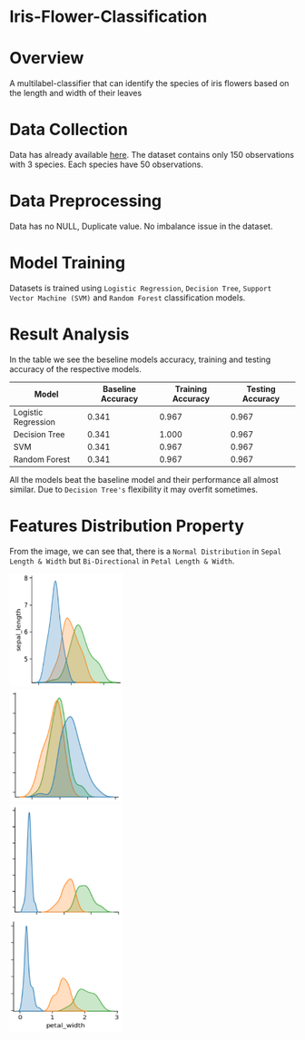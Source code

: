 # Iris-Flower-Classification

# Overview
A multilabel-classifier that can identify the species of iris flowers based on the length and width of their leaves


# Data Collection

Data has already available [here](https://www.kaggle.com/datasets/arshid/iris-flower-dataset). The dataset contains only 150 observations with 3 species. Each species have 50 observations.


# Data Preprocessing

Data has no NULL, Duplicate value. No imbalance issue in the dataset.

# Model Training

Datasets is trained using `Logistic Regression`, `Decision Tree`, `Support Vector Machine (SVM)` and `Random Forest` classification models. 


# Result Analysis
In the table we see the beseline models accuracy, training and testing accuracy of the respective models.
<table>
<thead>
    <tr>
      <th>Model</th>
      <th>Baseline Accuracy</th>
      <th>Training Accuracy</th>
      <th>Testing Accuracy</th>
    </tr>      
  </thead>
<tbody>
  <tr>
    <td>Logistic Regression</td>
    <td>0.341</td>
    <td>0.967</td>
    <td>0.967</td>
  </tr>

  <tr>
    <td>Decision Tree</td>
    <td>0.341</td>
    <td>1.000</td>
    <td>0.967</td>
  </tr>

  <tr>
    <td>SVM</td>
    <td>0.341</td>
    <td>0.967</td>
    <td>0.967</td>
  </tr>

  <tr>
    <td>Random Forest</td>
    <td>0.341</td>
    <td>0.967</td>
    <td>0.967</td>
  </tr>
  </tbody>
</table>

All the models beat the baseline model and their performance all almost similar. Due to `Decision Tree's` flexibility it may overfit sometimes.


# Features Distribution Property

From the image, we can see that, there is a `Normal Distribution` in `Sepal Length & Width` but `Bi-Directional` in `Petal Length & Width`.

<img src="image/sepal_length.PNG" alt="sepal length" style="width:200px;height:200px;"> </br>
<img src="image/sepal_width.PNG" alt="sepal width" style="width:200px;height:200px;"> </br>
<img src="image/petal_length.PNG" alt="petal length" style="width:200px;height:200px;"> </br>
<img src="image/petal_width.PNG" alt="petal width" style="width:200px;height:200px;"> </br>


